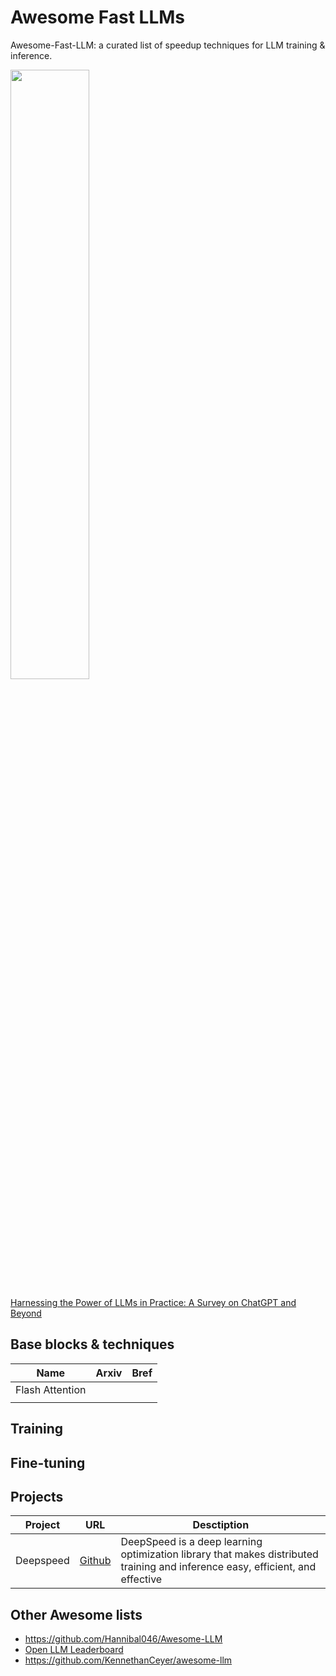 # Awesome Fast LLMs
Awesome-Fast-LLM: a curated list of speedup techniques for LLM training & inference.

<img src="https://github.com/AlxVoropaev/awesome-fast-llm/assets/9659939/b1176761-706a-4f23-abf4-3ec1325b69d6" width=50% >

[Harnessing the Power of LLMs in Practice: A Survey on ChatGPT and Beyond](https://arxiv.org/abs/2304.13712)

## Base blocks & techniques

| Name | Arxiv | Bref |
| --- | --- | --- |
| Flash Attention | | |
| | | |

## Training

## Fine-tuning

## Projects

| Project   | URL                                               | Desctiption |
| --- | --- | --- |
| Deepspeed | [Github](https://github.com/microsoft/DeepSpeed)  | DeepSpeed is a deep learning optimization library that makes distributed training and inference easy, efficient, and effective |


## Other Awesome lists
- https://github.com/Hannibal046/Awesome-LLM
- [Open LLM Leaderboard](https://huggingface.co/spaces/HuggingFaceH4/open_llm_leaderboard)
- https://github.com/KennethanCeyer/awesome-llm
